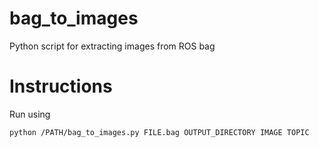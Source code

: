 # bag_to_images
Python script for extracting images from ROS bag
# Instructions

Run using
```
python /PATH/bag_to_images.py FILE.bag OUTPUT_DIRECTORY IMAGE TOPIC
```
